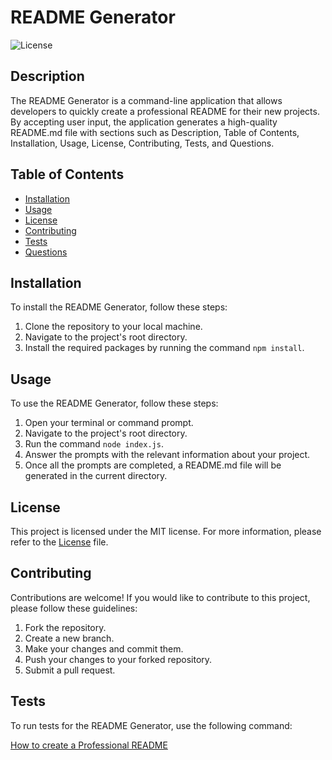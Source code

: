 # README Generator

![License](https://img.shields.io/badge/License-MIT-blue.svg)

## Description
The README Generator is a command-line application that allows developers to quickly create a professional README for their new projects. By accepting user input, the application generates a high-quality README.md file with sections such as Description, Table of Contents, Installation, Usage, License, Contributing, Tests, and Questions.

## Table of Contents
- [Installation](#installation)
- [Usage](#usage)
- [License](#license)
- [Contributing](#contributing)
- [Tests](#tests)
- [Questions](#questions)

## Installation
To install the README Generator, follow these steps:
1. Clone the repository to your local machine.
2. Navigate to the project's root directory.
3. Install the required packages by running the command `npm install`.

## Usage
To use the README Generator, follow these steps:
1. Open your terminal or command prompt.
2. Navigate to the project's root directory.
3. Run the command `node index.js`.
4. Answer the prompts with the relevant information about your project.
5. Once all the prompts are completed, a README.md file will be generated in the current directory.

## License
This project is licensed under the MIT license. For more information, please refer to the [License](LICENSE) file.

## Contributing
Contributions are welcome! If you would like to contribute to this project, please follow these guidelines:
1. Fork the repository.
2. Create a new branch.
3. Make your changes and commit them.
4. Push your changes to your forked repository.
5. Submit a pull request.

## Tests
To run tests for the README Generator, use the following command:


[How to create a Professional README](https://coding-boot-camp.github.io/full-stack/github/professional-readme-guide)

